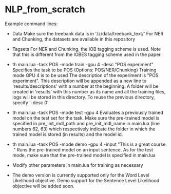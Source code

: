 # NLP_from_scratch

Example command lines: 
* Data
Make sure the treebank data is in '/z/data/treebank_text/'
For NER and Chunking, the datasets are available in this repository

* Tagsets
For NER and Chunking, the IOB tagging scheme is used. Note that this is different from the IOBES tagging scheme used in the paper.

* th main.lua -task POS -mode train -gpu 4 -desc "POS experiment"
Specifies the task to be POS (Options: POS/NER/Chunking)
Training mode
GPU 4 is to be used
The description of the experiment is "POS experiment". This description will be appended as a new line to 'results/descriptions' with a number at the beginning. A folder will be created in 'results' with this number as its name and all the training files, logs will be stored in this directory.
To reuse the previous directory, specify '-desc 0'

* th main.lua -task POS -mode test -gpu 4
Evaluates a previously trained model on the test set for the task.
Make sure the pre-trained model is specified in pre_init_mdl_path and pre_init_mdl_name in main.lua (line numbers 62, 63) which respectively indicate the folder in which the trained model is stored (in results) and the model id.

* th main.lua -task POS -mode demo -gpu 4 -input "This is a great course ."
Runs the pre-trained model on an input sentence. As for the test mode, make sure that the pre-trained model is specified in main.lua

* Modify other parameters in main.lua for training as necessary

* The demo version is currently supported only for the Word Level Likelihood objective. Demo support for the Sentence Level Likelihood objective will be added soon.
